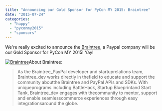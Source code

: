 ```yaml
---
title: "Announcing our Gold Sponsor for PyCon MY 2015: Braintree"
date: "2015-07-24"
categories:
  - "happy"
  - "pyconmy2015"
  - "sponsors"
---
```


We're really excited to announce the [Braintree](http://braintreepayments.com), a Paypal company will be our Gold Sponsor for PyCon MY 2015! Yay!

[![Braintree](/archived-images/braintree_paypal.png)](http://braintreepayments.com)About Braintree:

> As the Braintree_PayPal developer and startuprelations team, Braintree_dev works directly in thefield to educate and support the community aboutthe Braintree and PayPal APIs and SDKs. With uniqueprograms including BattleHack, Startup Blueprintand Start Tank, Braintree_dev engages with thecommunity to mentor, support and enable seamlesscommerce experiences through easy integrationsaround the globe.
